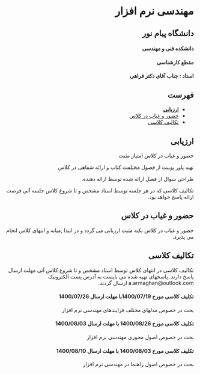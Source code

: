 
<div dir="rtl">
<a name="TOC"></a>
<h1>مهندسی نرم افزار</h1>
<h2>دانشگاه پیام نور</h2>
<h4>دانشکده فنی و مهندسی</h4>
<h4>مقطع کارشناسی</h4>
<h4>استاد : جناب آقای دکتر فراهی</h4>

## فهرست
- [**ارزیابی**](#Assessment)
- [حضور و غیاب در کلاس](#Course-Table)
- [تکالیف کلاسی](#SA)

<a name="Assessment"></a>
## ارزیابی
<p>حضور و غیاب در کلاس امتیاز مثبت</p>
<p>تهیه پاور پوینت از فصول مختلفت کتاب و ارائه شفاهی در کلاس</p>
<p>ظراحی سوال از فصل ارائه شده توسط ارائه دهنده.</p>
<p>تکالیف کلاسی که در هر جلسه توسط استاد مشخص و تا شروع کلاس جلسه آتی فرصت ارائه پاسخ خواهد بود.</p>
 
<a name="Course-Table"></a>
## حضور و غیاب در کلاس
حضور و غیاب در کلاس  نکته مثبت ارزیابی می گردد و در ابتدا ,میانه و انتهای کلاس انجام می پذیرد.
 
<a name="SA"></a>
## تکالیف کلاسی
<p> تکالیف کلاسی در انتهای کلاس توسط استاد مشخص و تا شروع کلاس آتی مهلت ارسال پاسخ دارند.
 پاسخهای تهیه شده می بایست به آدرس پست الکترونیک a.armaghan@outlook.com ارسال گردند.</p>
<h4>تکلیف کلاسی مورخ 1400/07/19با مهلت ارسال 1400/07/26</h4>
<p>بحث در خصوص مدلهای مختلف فرایندهای مهندسی نرم افزار</p>
<h4> تکلیف کلاسی مورخ 1400/08/26 با مهلت ارسال 1400/08/03</h4>
<p>بحث در خصوص اصول محوری مهندسی نرم افزار</p>
 <h4> تکلیف کلاسی مورخ 1400/08/03 با مهلت ارسال 1400/08/10</h4>
<p>بحث در خصوص اصول راهنما در مهندسی نرم افزار</p>

</div>
